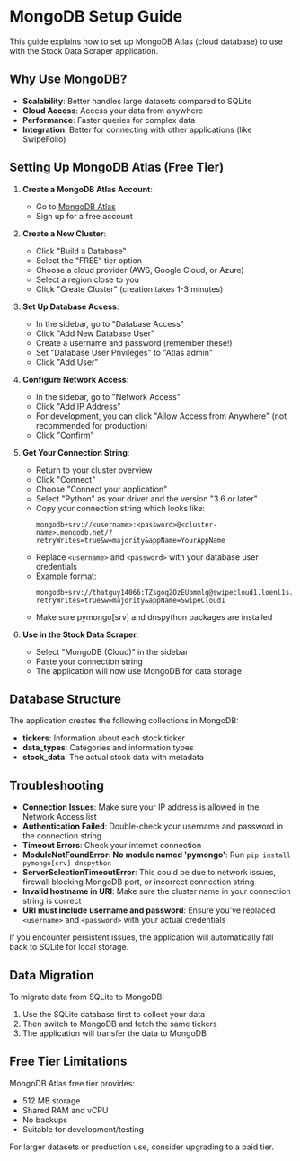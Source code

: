 # MongoDB Setup Guide

This guide explains how to set up MongoDB Atlas (cloud database) to use with the Stock Data Scraper application.

## Why Use MongoDB?

- **Scalability**: Better handles large datasets compared to SQLite
- **Cloud Access**: Access your data from anywhere
- **Performance**: Faster queries for complex data
- **Integration**: Better for connecting with other applications (like SwipeFolio)

## Setting Up MongoDB Atlas (Free Tier)

1. **Create a MongoDB Atlas Account**:
   - Go to [MongoDB Atlas](https://www.mongodb.com/cloud/atlas)
   - Sign up for a free account

2. **Create a New Cluster**:
   - Click "Build a Database"
   - Select the "FREE" tier option
   - Choose a cloud provider (AWS, Google Cloud, or Azure)
   - Select a region close to you
   - Click "Create Cluster" (creation takes 1-3 minutes)

3. **Set Up Database Access**:
   - In the sidebar, go to "Database Access"
   - Click "Add New Database User"
   - Create a username and password (remember these!)
   - Set "Database User Privileges" to "Atlas admin"
   - Click "Add User"

4. **Configure Network Access**:
   - In the sidebar, go to "Network Access"
   - Click "Add IP Address"
   - For development, you can click "Allow Access from Anywhere" (not recommended for production)
   - Click "Confirm"

5. **Get Your Connection String**:
   - Return to your cluster overview
   - Click "Connect"
   - Choose "Connect your application"
   - Select "Python" as your driver and the version "3.6 or later"
   - Copy your connection string which looks like:
     ```
     mongodb+srv://<username>:<password>@<cluster-name>.mongodb.net/?retryWrites=true&w=majority&appName=YourAppName
     ```
   - Replace `<username>` and `<password>` with your database user credentials
   - Example format:
     ```
     mongodb+srv://thatguy14066:TZsgoq2OzEUbmmlq@swipecloud1.loenl1s.mongodb.net/?retryWrites=true&w=majority&appName=SwipeCloud1
     ```
   - Make sure pymongo[srv] and dnspython packages are installed

6. **Use in the Stock Data Scraper**:
   - Select "MongoDB (Cloud)" in the sidebar
   - Paste your connection string
   - The application will now use MongoDB for data storage

## Database Structure

The application creates the following collections in MongoDB:

- **tickers**: Information about each stock ticker
- **data_types**: Categories and information types
- **stock_data**: The actual stock data with metadata

## Troubleshooting

- **Connection Issues**: Make sure your IP address is allowed in the Network Access list
- **Authentication Failed**: Double-check your username and password in the connection string
- **Timeout Errors**: Check your internet connection
- **ModuleNotFoundError: No module named 'pymongo'**: Run `pip install pymongo[srv] dnspython`
- **ServerSelectionTimeoutError**: This could be due to network issues, firewall blocking MongoDB port, or incorrect connection string
- **Invalid hostname in URI**: Make sure the cluster name in your connection string is correct
- **URI must include username and password**: Ensure you've replaced `<username>` and `<password>` with your actual credentials

If you encounter persistent issues, the application will automatically fall back to SQLite for local storage.

## Data Migration

To migrate data from SQLite to MongoDB:

1. Use the SQLite database first to collect your data
2. Then switch to MongoDB and fetch the same tickers
3. The application will transfer the data to MongoDB

## Free Tier Limitations

MongoDB Atlas free tier provides:
- 512 MB storage
- Shared RAM and vCPU
- No backups
- Suitable for development/testing

For larger datasets or production use, consider upgrading to a paid tier.
